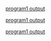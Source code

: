 [program1 output](https://github.com/AnvethaHM4/Java-Programs/blob/main/program1.png)

[program1 output](https://github.com/AnvethaHM4/Java-Programs/blob/main/program1.1.png)

[program1 output](https://github.com/AnvethaHM4/Java-Programs/blob/main/program1.2.png)
